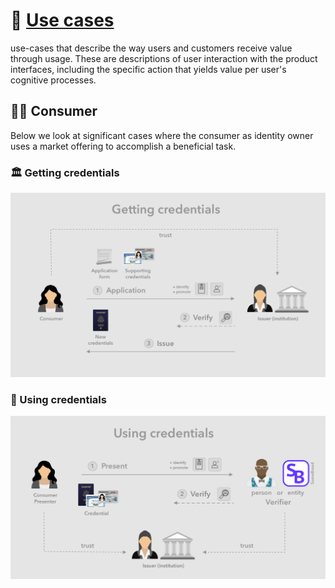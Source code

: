 # 🤳 [Use cases](../../meta/README.md#use-cases)

use-cases that describe the way users and customers receive value through usage. These are descriptions of user interaction with the product interfaces, including the specific action that yields value per user's cognitive processes.

## 👩🏻 Consumer

Below we look at significant cases where the consumer as identity owner uses a market offering to accomplish a beneficial task.

### 🏛 Getting credentials

![Getting credentials][get-credentials]

[get-credentials]: images/get-credentials.png

### 🛂 Using credentials

![Using credentials][use-credentials]

[use-credentials]: images/use-credentials.png